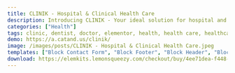 ```yaml
---
title: CLINIK - Hospital & Clinical Health Care
description: Introducing CLINIK - Your ideal solution for hospital and clinical health websites. Crafted with Elementor, this template kit offers a seamless design experience. Elevate your online presence with our meticulously designed pages. From appointment scheduling to service showcases, it's all here. Enjoy the power of Elementor's drag-and-drop simplicity while customizing your site. Best of all, CLINIK is free! Create a professional healthcare website effortlessly with CLINIK's comprehensive Elementor Template Kit.
categories: ["Health"]
tags: clinic, dentist, doctor, elementor, health, health care, healthcare, hospital, medical, medicine, pharmacy, template kit, treatment, vet, wellness
demo: https://a.catand.us/clinik/
image: /images/posts/CLINIK - Hospital & Clinical Health Care.jpeg
templates: ["Block Contact Form", "Block Footer", "Block Header", "Block Sub Footer", "Global", "Page 404 Not Found", "Page About", "Page Blogs", "Page Contact", "Page Departments", "Page Doctor Profile", "Page Doctors", "Page Home", "Page Single Blog", "Page Single Department", "Page Testimonials"]
download: https://elemkits.lemonsqueezy.com/checkout/buy/4ee71dea-f448-4282-bbc0-3dafc02a31bf
---
```

